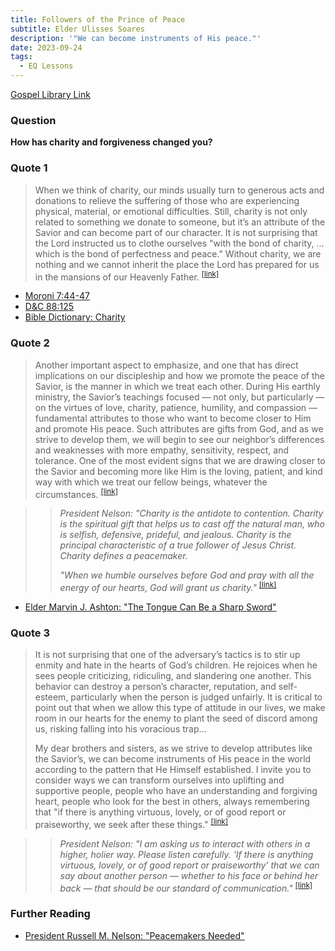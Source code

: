 ```yaml
---
title: Followers of the Prince of Peace
subtitle: Elder Ulisses Soares
description: '"We can become instruments of His peace."'
date: 2023-09-24
tags:
  - EQ Lessons
---
```


[Gospel Library Link](https://www.churchofjesuschrist.org/study/general-conference/2023/04/43soares?lang=eng)

### Question

**How has charity and forgiveness changed you?**

### Quote 1

> When we think of charity, our minds usually turn to generous acts and donations to relieve the suffering of those who are experiencing physical, material, or emotional difficulties. Still, charity is not only related to something we donate to someone, but it’s an attribute of the Savior and can become part of our character. It is not surprising that the Lord instructed us to clothe ourselves "with the bond of charity, … which is the bond of perfectness and peace." Without charity, we are nothing and we cannot inherit the place the Lord has prepared for us in the mansions of our Heavenly Father. <sup>[[link]](https://www.churchofjesuschrist.org/study/general-conference/2023/04/43soares?lang=eng&id=p5#p5)</sup>

- [Moroni 7:44-47](https://www.churchofjesuschrist.org/study/scriptures/bofm/moro/7?lang=eng&id=44-47#p44)
- [D&C 88:125](https://www.churchofjesuschrist.org/study/scriptures/dc-testament/dc/88?lang=eng&id=125#p125)
- [Bible Dictionary: Charity](https://www.churchofjesuschrist.org/study/scriptures/bd/charity?lang=eng)

### Quote 2

> Another important aspect to emphasize, and one that has direct implications on our discipleship and how we promote the peace of the Savior, is the manner in which we treat each other. During His earthly ministry, the Savior’s teachings focused — not only, but particularly — on the virtues of love, charity, patience, humility, and compassion — fundamental attributes to those who want to become closer to Him and promote His peace. Such attributes are gifts from God, and as we strive to develop them, we will begin to see our neighbor’s differences and weaknesses with more empathy, sensitivity, respect, and tolerance. One of the most evident signs that we are drawing closer to the Savior and becoming more like Him is the loving, patient, and kind way with which we treat our fellow beings, whatever the circumstances. <sup>[[link]](https://www.churchofjesuschrist.org/study/general-conference/2023/04/43soares?lang=eng&id=p7#p7)</sup>

> > _President Nelson: "Charity is the antidote to contention. Charity is the spiritual gift that helps us to cast off the natural man, who is selfish, defensive, prideful, and jealous. Charity is the principal characteristic of a true follower of Jesus Christ. Charity defines a peacemaker._
> >
> > _"When we humble ourselves before God and pray with all the energy of our hearts, God will grant us charity."_ <sup>[[link]](https://www.churchofjesuschrist.org/study/general-conference/2023/04/47nelson?lang=eng&id=p21-p22#p21)</sup>

- [Elder Marvin J. Ashton: "The Tongue Can Be a Sharp Sword"](https://www.churchofjesuschrist.org/study/general-conference/1992/04/the-tongue-can-be-a-sharp-sword?lang=eng&id=p16-p18#p16)

### Quote 3

> It is not surprising that one of the adversary’s tactics is to stir up enmity and hate in the hearts of God’s children. He rejoices when he sees people criticizing, ridiculing, and slandering one another. This behavior can destroy a person’s character, reputation, and self-esteem, particularly when the person is judged unfairly. It is critical to point out that when we allow this type of attitude in our lives, we make room in our hearts for the enemy to plant the seed of discord among us, risking falling into his voracious trap...
>
> My dear brothers and sisters, as we strive to develop attributes like the Savior’s, we can become instruments of His peace in the world according to the pattern that He Himself established. I invite you to consider ways we can transform ourselves into uplifting and supportive people, people who have an understanding and forgiving heart, people who look for the best in others, always remembering that "if there is anything virtuous, lovely, or of good report or praiseworthy, we seek after these things." <sup>[[link]](https://www.churchofjesuschrist.org/study/general-conference/2023/04/43soares?lang=eng&id=p10,p12#p10)</sup>

> > _President Nelson: "I am asking us to interact with others in a higher, holier way. Please listen carefully. 'If there is anything virtuous, lovely, or of good report or praiseworthy' that we can say about another person — whether to his face or behind her back — that should be our standard of communication."_ <sup>[[link]](https://www.churchofjesuschrist.org/study/general-conference/2023/04/47nelson?lang=eng&id=p13#p13)</sup>

### Further Reading

- [President Russell M. Nelson: "Peacemakers Needed"](https://www.churchofjesuschrist.org/study/general-conference/2023/04/47nelson?lang=eng)
